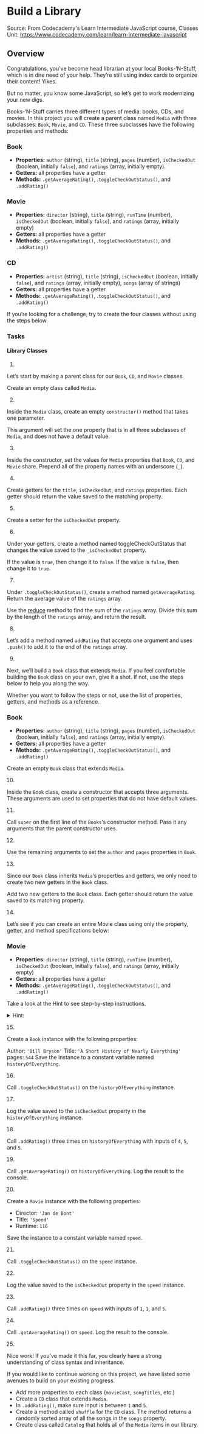 # Build a Library

Source:
From Codecademy's Learn Intermediate JavaScript course, Classes Unit:
<https://www.codecademy.com/learn/learn-intermediate-javascript>

## Overview

Congratulations, you’ve become head librarian at your local Books-‘N-Stuff, which is in dire need of your help. They’re still using index cards to organize their content! Yikes.

But no matter, you know some JavaScript, so let’s get to work modernizing your new digs.

Books-‘N-Stuff carries three different types of media: books, CDs, and movies. In this project you will create a parent class named `Media` with three subclasses: `Book`, `Movie`, and `CD`. These three subclasses have the following properties and methods:

### Book

- **Properties:** `author` (string), `title` (string), `pages` (number), `isCheckedOut` (boolean, initially `false`), and `ratings` (array, initially empty).
- **Getters:** all properties have a getter
- **Methods:** `.getAverageRating()`, .`toggleCheckOutStatus()`, and `.addRating()`

### Movie

- **Properties:** `director` (string), `title` (string), `runTime` (number), `isCheckedOut` (boolean, initially `false`), and `ratings` (array, initially empty)
- **Getters:** all properties have a getter
- **Methods:** `.getAverageRating()`, .`toggleCheckOutStatus()`, and `.addRating()`

### CD

- **Properties:** `artist` (string), `title` (string), `isCheckedOut` (boolean, initially `false`), and `ratings` (array, initially empty), `songs` (array of strings)
- **Getters:** all properties have a getter
- **Methods:** `.getAverageRating()`, .`toggleCheckOutStatus()`, and `.addRating()`

If you’re looking for a challenge, try to create the four classes without using the steps below.

### Tasks

#### Library Classes

1. 
Let’s start by making a parent class for our `Book`, `CD`, and `Movie` classes.

Create an empty class called `Media`.

2. 
Inside the `Media` class, create an empty `constructor()` method that takes one parameter.

This argument will set the one property that is in all three subclasses of `Media`, and does not have a default value.

3. 
Inside the constructor, set the values for `Media` properties that `Book`, `CD`, and `Movie` share. Prepend all of the property names with an underscore (`_`).

4. 
Create getters for the `title`, `isCheckedOut`, and `ratings` properties. Each getter should return the value saved to the matching property.

5. 
Create a setter for the `isCheckedOut` property.

6. 
Under your getters, create a method named toggleCheckOutStatus that changes the value saved to the `_isCheckedOut` property.

If the value is `true`, then change it to `false`. If the value is `false`, then change it to `true`.

7. 
Under `.toggleCheckOutStatus()`, create a method named `getAverageRating`. Return the average value of the `ratings` array.

Use the [reduce](https://developer.mozilla.org/en-US/docs/Web/JavaScript/Reference/Global_Objects/Array/Reduce?v=example) method to find the sum of the `ratings` array. Divide this sum by the length of the `ratings` array, and return the result.

8. 
Let’s add a method named `addRating` that accepts one argument and uses `.push()` to add it to the end of the `ratings` array.

9. 
Next, we’ll build a `Book` class that extends `Media`. If you feel comfortable building the `Book` class on your own, give it a shot. If not, use the steps below to help you along the way.

Whether you want to follow the steps or not, use the list of properties, getters, and methods as a reference.

### Book

- **Properties:** `author` (string), `title` (string), `pages` (number), `isCheckedOut` (boolean, initially `false`), and `ratings` (array, initially empty).
- **Getters:** all properties have a getter
- **Methods:** `.getAverageRating()`, .`toggleCheckOutStatus()`, and `.addRating()`

Create an empty `Book` class that extends `Media`.

10. 
Inside the `Book` class, create a constructor that accepts three arguments. These arguments are used to set properties that do not have default values.

11. 
Call `super` on the first line of the `Books`‘s constructor method. Pass it any arguments that the parent constructor uses.

12. 
Use the remaining arguments to set the `author` and `pages` properties in `Book`.

13. 
Since our `Book` class inherits `Media`‘s properties and getters, we only need to create two new getters in the `Book` class.

Add two new getters to the `Book` class. Each getter should return the value saved to its matching property.

14. 
Let’s see if you can create an entire Movie class using only the property, getter, and method specifications below:

### Movie

- **Properties:** `director` (string), `title` (string), `runTime` (number), `isCheckedOut` (boolean, initially `false`), and `ratings` (array, initially empty)
- **Getters:** all properties have a getter
- **Methods:** `.getAverageRating()`, .`toggleCheckOutStatus()`, and `.addRating()`

Take a look at the Hint to see step-by-step instructions.

<details>
<summary>Hint:</summary>

Follow these steps to create a `Movie` class that extends `Media`:

- Create an empty `Movie` class that extends `Media`.
- Create a constructor that accepts arguments for `director`, `title`, and `runTime`.
- On the first line of the constructor, call `super` and pass it `title`.
- On the next two lines, set your `_director` and `_runTime` properties.
- Under the constructor, create getters for `director` and `runTime`. Each getter should return the value saved to that property.

</details>

15. 
Create a `Book` instance with the following properties:

Author: `'Bill Bryson'`
Title: `'A Short History of Nearly Everything'`
pages: `544`
Save the instance to a constant variable named `historyOfEverything`.

16. 
Call `.toggleCheckOutStatus()` on the `historyOfEverything` instance.

17. 
Log the value saved to the `isCheckedOut` property in the `historyOfEverything` instance.

18. 
Call `.addRating()` three times on `historyOfEverything` with inputs of `4`, `5`, and `5`.

19. 
Call `.getAverageRating()` on `historyOfEverything`. Log the result to the console.

20. 
Create a `Movie` instance with the following properties:

- Director: `'Jan de Bont'`
- Title: `'Speed'`
- Runtime: `116`

Save the instance to a constant variable named `speed`.

21. 
Call `.toggleCheckOutStatus()` on the `speed` instance.

22. 
Log the value saved to the `isCheckedOut` property in the `speed` instance.

23. 
Call `.addRating()` three times on `speed` with inputs of `1`, `1`, and `5`.

24. 
Call `.getAverageRating()` on `speed`. Log the result to the console.

25. 
Nice work! If you’ve made it this far, you clearly have a strong understanding of class syntax and inheritance.

If you would like to continue working on this project, we have listed some avenues to build on your existing progress.

- Add more properties to each class (`movieCast`, `songTitles`, etc.)
- Create a `CD` class that extends `Media`.
- In `.addRating()`, make sure input is between `1` and `5`.
- Create a method called `shuffle` for the `CD` class. The method returns a randomly sorted array of all the songs in the `songs` property.
- Create class called `Catalog` that holds all of the `Media` items in our library.